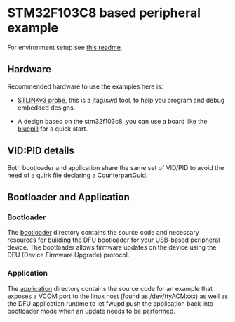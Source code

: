 # STM32F103C8 based peripheral example

For environment setup see [this readme](../).

## Hardware

Recommended hardware to use the examples here is:
 * [STLINKv3 probe](https://www.st.com/en/development-tools/stlink-v3set.html), this is a jtag/swd
   tool, to help you program and debug embedded designs.

 * A design based on the stm32f103c8, you can use a board like the
   [bluepill](https://stm32-base.org/boards/STM32F103C8T6-Blue-Pill.html) for a quick start.


## VID:PID details

Both bootloader and application share the same set of VID/PID to avoid the need of
a quirk file declaring a CounterpartGuid.

## Bootloader and Application

### Bootloader

The [bootloader](./bootloader/) directory contains the source code and necessary resources for
building the DFU bootloader for your USB-based peripheral device. The bootloader allows firmware
updates on the device using the DFU (Device Firmware Upgrade) protocol.

### Application

The [application](./application/) directory contains the source code for an example that
exposes a VCOM port to the linux host (found as /dev/ttyACMxxx) as well as the DFU application
runtime to let fwupd push the application back into bootloader mode when an update needs
to be performed.
